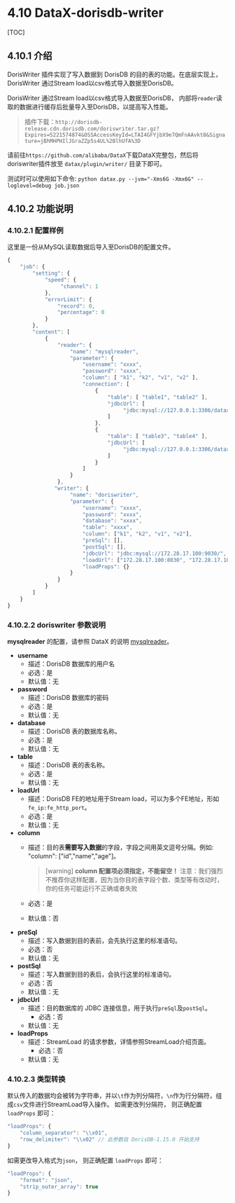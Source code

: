 # 4.10 DataX-dorisdb-writer

\[TOC\]

## 4.10.1 介绍

DorisWriter 插件实现了写入数据到 DorisDB 的目的表的功能。在底层实现上， DorisWriter 通过Stream load以csv格式导入数据至DorisDB。

DorisWriter 通过Stream load以csv格式导入数据至DorisDB， 内部将`reader`读取的数据进行缓存后批量导入至DorisDB，以提高写入性能。

> 插件下载：`http://dorisdb-release.cdn.dorisdb.com/doriswriter.tar.gz?Expires=5221574874&OSSAccessKeyId=LTAI4GFYjbX9e7QmFnAAvkt8&Signature=jBhMHPHIlJGraZZp5s4UL%2BlhUfA%3D`

请前往`https://github.com/alibaba/DataX`下载DataX完整包，然后将doriswriter插件放至 `datax/plugin/writer/` 目录下即可。

测试时可以使用如下命令: `python datax.py --jvm="-Xms6G -Xmx6G" --loglevel=debug job.json`

## 4.10.2 功能说明

### 4.10.2.1 配置样例

这里是一份从MySQL读取数据后导入至DorisDB的配置文件。

```javascript
{
    "job": {
        "setting": {
            "speed": {
                 "channel": 1
            },
            "errorLimit": {
                "record": 0,
                "percentage": 0
            }
        },
        "content": [
            {
                "reader": {
                    "name": "mysqlreader",
                    "parameter": {
                        "username": "xxxx",
                        "password": "xxxx",
                        "column": [ "k1", "k2", "v1", "v2" ],
                        "connection": [
                            {
                                "table": [ "table1", "table2" ],
                                "jdbcUrl": [
                                     "jdbc:mysql://127.0.0.1:3306/datax_test1"
                                ]
                            },
                            {
                                "table": [ "table3", "table4" ],
                                "jdbcUrl": [
                                     "jdbc:mysql://127.0.0.1:3306/datax_test2"
                                ]
                            }
                        ]
                    }
                },
               "writer": {
                    "name": "doriswriter",
                    "parameter": {
                        "username": "xxxx",
                        "password": "xxxx",
                        "database": "xxxx",
                        "table": "xxxx",
                        "column": ["k1", "k2", "v1", "v2"],
                        "preSql": [],
                        "postSql": [], 
                        "jdbcUrl": "jdbc:mysql://172.28.17.100:9030/",
                        "loadUrl": ["172.28.17.100:8030", "172.28.17.100:8030"],
                        "loadProps": {}
                    }
                }
            }
        ]
    }
}
```

### 4.10.2.2 doriswriter 参数说明

**mysqlreader** 的配置，请参照 DataX 的说明 [mysqlreader](https://github.com/DorisDB/DataX/blob/master/mysqlreader/doc/mysqlreader.md)。

* **username**
  * 描述：DorisDB 数据库的用户名  
  * 必选：是  
  * 默认值：无  
* **password**
  * 描述：DorisDB 数据库的密码  
  * 必选：是  
  * 默认值：无  
* **database**
  * 描述：DorisDB 表的数据库名称。
  * 必选：是  
  * 默认值：无  
* **table**
  * 描述：DorisDB 表的表名称。
  * 必选：是  
  * 默认值：无  
* **loadUrl**
  * 描述：DorisDB FE的地址用于Stream load，可以为多个FE地址，形如`fe_ip:fe_http_port`。
  * 必选：是  
  * 默认值：无  
* **column**
  * 描述：目的表**需要写入数据**的字段，字段之间用英文逗号分隔。例如: "column": \["id","name","age"\]。

    > \[warning\] **column 配置项必须指定，不能留空！** 注意：我们强烈不推荐你这样配置，因为当你目的表字段个数、类型等有改动时，你的任务可能运行不正确或者失败

  * 必选：是  
  * 默认值：否  
* **preSql**
  * 描述：写入数据到目的表前，会先执行这里的标准语句。  
  * 必选：否  
  * 默认值：无  
* **postSql**
  * 描述：写入数据到目的表后，会执行这里的标准语句。  
  * 必选：否  
  * 默认值：无  
* **jdbcUrl**
  * 描述：目的数据库的 JDBC 连接信息，用于执行`preSql`及`postSql`。  
    * 必选：否  
  * 默认值：无  
* **loadProps**
  * 描述：StreamLoad 的请求参数，详情参照StreamLoad介绍页面。  
    * 必选：否  
  * 默认值：无    

### 4.10.2.3 类型转换

默认传入的数据均会被转为字符串，并以`\t`作为列分隔符，`\n`作为行分隔符，组成`csv`文件进行StreamLoad导入操作。 如需更改列分隔符， 则正确配置 `loadProps` 即可：

```javascript
"loadProps": {
    "column_separator": "\\x01",
    "row_delimiter": "\\x02" // 此参数自 DorisDB-1.15.0 开始支持
}
```

如需更改导入格式为`json`， 则正确配置 `loadProps` 即可：

```javascript
"loadProps": {
    "format": "json",
    "strip_outer_array": true
}
```

